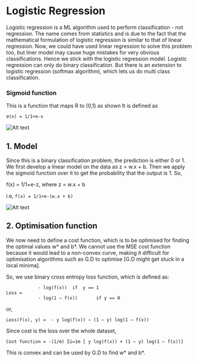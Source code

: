 # Logistic Regression
Logistic regression is a ML algorithm used to perform classification - not regression. The name comes from statistics and is due to the fact that the mathematical formulation of logistic regression is similar to that of linear regression. Now, we could have used linear regression to solve this problem too, but liner model may cause huge mistakes for very obvious classifications. Hence we stick with the logistic regression model. Logistic regression can only do binary classification. But there is an extension to logistic regression (softmax algorithm), which lets us do multi class classification.

### Sigmoid function
This is a function that maps R to (0,1) as shown
It is defined as 		

```σ(x) = 1/1+e-x```

![Alt text](image-4.png)

## 1. Model
Since this is a binary classification problem, the prediction is either 0 or 1. We first develop a linear model on the data as z = w.x + b. Then we apply the sigmoid function over it to get the probability that the output is 1.
So, 

f(x) = 1/1+e-z, where z = w.x + b

i.e, ```f(x) = 1/1+e-(w.x + b)```

![Alt text](image-5.png)

## 2. Optimisation function
We now need to define a cost function, which is to be optimised for finding the optimal values w* and b*. We cannot use the MSE cost function because it would lead to a non-convex curve, making it difficult for optimisation algorithms such as G.D to optimise [G.D might get stuck in a local minima]. 

So, we use binary cross entropy loss function, which is defined as:

		        - log(f(x))	 if  y == 1
	Loss = 	
		        - log(1 – f(x))       if y == 0

or,

```Loss(f(x), y) =  - y log(f(x)) – (1 – y) log(1 – f(x))```

Since cost is the loss over the whole dataset, 

```Cost function = -(1/m) Σi=1m [ y log(f(x)) + (1 – y) log(1 – f(x))] ```

This is convex and can be used by G.D to find w* and b*.

